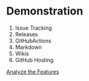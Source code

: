 # Demonstration

1. Issue Tracking
2. Releases
3. GitHubActions
4. Markdown
5. Wikis
6. GitHub Hosting

[Analyze the Features]()
